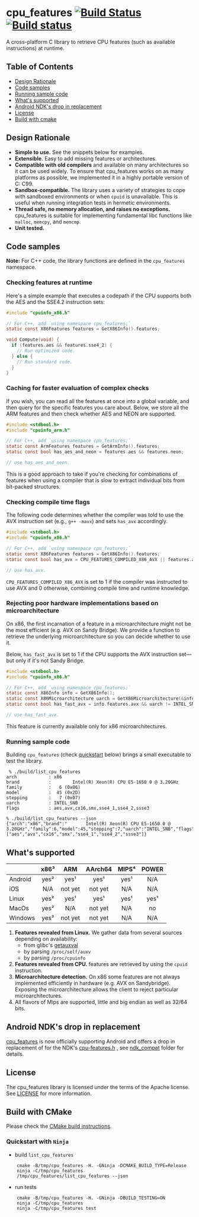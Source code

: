 # cpu_features [![Build Status](https://travis-ci.org/google/cpu_features.svg?branch=master)](https://travis-ci.org/google/cpu_features) [![Build status](https://ci.appveyor.com/api/projects/status/46d1owsj7n8dsylq/branch/master?svg=true)](https://ci.appveyor.com/project/gchatelet/cpu-features/branch/master)

A cross-platform C library to retrieve CPU features (such as available
instructions) at runtime.

## Table of Contents

- [Design Rationale](#rationale)
- [Code samples](#codesample)
- [Running sample code](#usagesample)
- [What's supported](#support)
- [Android NDK's drop in replacement](#ndk)
- [License](#license)
- [Build with cmake](#cmake)

<a name="rationale"></a>
## Design Rationale

-   **Simple to use.** See the snippets below for examples.
-   **Extensible.** Easy to add missing features or architectures.
-   **Compatible with old compilers** and available on many architectures so it
    can be used widely. To ensure that cpu_features works on as many platforms
    as possible, we implemented it in a highly portable version of C: C99.
-   **Sandbox-compatible.** The library uses a variety of strategies to cope
    with sandboxed environments or when `cpuid` is unavailable. This is useful
    when running integration tests in hermetic environments.
-   **Thread safe, no memory allocation, and raises no exceptions.**
    cpu_features is suitable for implementing fundamental libc functions like
    `malloc`, `memcpy`, and `memcmp`.
-   **Unit tested.**

<a name="codesample"></a>
## Code samples

**Note:** For C++ code, the library functions are defined in the `cpu_features` namespace.

### Checking features at runtime

Here's a simple example that executes a codepath if the CPU supports both the
AES and the SSE4.2 instruction sets:

```c
#include "cpuinfo_x86.h"

// For C++, add `using namespace cpu_features;`
static const X86Features features = GetX86Info().features;

void Compute(void) {
  if (features.aes && features.sse4_2) {
    // Run optimized code.
  } else {
    // Run standard code.
  }
}
```

### Caching for faster evaluation of complex checks

If you wish, you can read all the features at once into a global variable, and
then query for the specific features you care about. Below, we store all the ARM
features and then check whether AES and NEON are supported.

```c
#include <stdbool.h>
#include "cpuinfo_arm.h"

// For C++, add `using namespace cpu_features;`
static const ArmFeatures features = GetArmInfo().features;
static const bool has_aes_and_neon = features.aes && features.neon;

// use has_aes_and_neon.
```

This is a good approach to take if you're checking for combinations of features
when using a compiler that is slow to extract individual bits from bit-packed
structures.

### Checking compile time flags

The following code determines whether the compiler was told to use the AVX
instruction set (e.g., `g++ -mavx`) and sets `has_avx` accordingly.

```c
#include <stdbool.h>
#include "cpuinfo_x86.h"

// For C++, add `using namespace cpu_features;`
static const X86Features features = GetX86Info().features;
static const bool has_avx = CPU_FEATURES_COMPILED_X86_AVX || features.avx;

// use has_avx.
```

`CPU_FEATURES_COMPILED_X86_AVX` is set to 1 if the compiler was instructed to
use AVX and 0 otherwise, combining compile time and runtime knowledge.

### Rejecting poor hardware implementations based on microarchitecture

On x86, the first incarnation of a feature in a microarchitecture might not be
the most efficient (e.g. AVX on Sandy Bridge). We provide a function to retrieve
the underlying microarchitecture so you can decide whether to use it.

Below, `has_fast_avx` is set to 1 if the CPU supports the AVX instruction
set&mdash;but only if it's not Sandy Bridge.

```c
#include <stdbool.h>
#include "cpuinfo_x86.h"

// For C++, add `using namespace cpu_features;`
static const X86Info info = GetX86Info();
static const X86Microarchitecture uarch = GetX86Microarchitecture(&info);
static const bool has_fast_avx = info.features.avx && uarch != INTEL_SNB;

// use has_fast_avx.
```

This feature is currently available only for x86 microarchitectures.

<a name="usagesample"></a>
### Running sample code

Building `cpu_features` (check [quickstart](#quickstart) below) brings a small executable to test the library.

```shell
 % ./build/list_cpu_features
arch            : x86
brand           :        Intel(R) Xeon(R) CPU E5-1650 0 @ 3.20GHz
family          :   6 (0x06)
model           :  45 (0x2D)
stepping        :   7 (0x07)
uarch           : INTEL_SNB
flags           : aes,avx,cx16,smx,sse4_1,sse4_2,ssse3
```

```shell
% ./build/list_cpu_features --json
{"arch":"x86","brand":"       Intel(R) Xeon(R) CPU E5-1650 0 @ 3.20GHz","family":6,"model":45,"stepping":7,"uarch":"INTEL_SNB","flags":["aes","avx","cx16","smx","sse4_1","sse4_2","ssse3"]}
```

<a name="support"></a>
## What's supported

|         | x86³ |   ARM   | AArch64 |  MIPS⁴ |  POWER  |
|---------|:----:|:-------:|:-------:|:------:|:-------:|
| Android | yes² |   yes¹  |   yes¹  |  yes¹  |   N/A   |
| iOS     |  N/A | not yet | not yet |   N/A  |   N/A   |
| Linux   | yes² |   yes¹  |   yes¹  |  yes¹  |   yes¹  |
| MacOs   | yes² |   N/A   | not yet |   N/A  |    no   |
| Windows | yes² | not yet | not yet |   N/A  |   N/A   |

1.  **Features revealed from Linux.** We gather data from several sources
    depending on availability:
    +   from glibc's
        [getauxval](https://www.gnu.org/software/libc/manual/html_node/Auxiliary-Vector.html)
    +   by parsing `/proc/self/auxv`
    +   by parsing `/proc/cpuinfo`
2.  **Features revealed from CPU.** features are retrieved by using the `cpuid`
    instruction.
3.  **Microarchitecture detection.** On x86 some features are not always
    implemented efficiently in hardware (e.g. AVX on Sandybridge). Exposing the
    microarchitecture allows the client to reject particular microarchitectures.
4.  All flavors of Mips are supported, little and big endian as well as 32/64
    bits.

<a name="ndk"></a>
## Android NDK's drop in replacement

[cpu_features](https://github.com/google/cpu_features) is now officially
supporting Android and offers a drop in replacement of for the NDK's [cpu-features.h](https://android.googlesource.com/platform/ndk/+/master/sources/android/cpufeatures/cpu-features.h)
, see [ndk_compat](ndk_compat) folder for details.

<a name="license"></a>
## License

The cpu_features library is licensed under the terms of the Apache license.
See [LICENSE](LICENSE) for more information.

<a name="cmake"></a>
## Build with CMake

Please check the [CMake build instructions](cmake/README.md).

<a name="quickstart"></a>
### Quickstart with `Ninja`

 - build `list_cpu_features`
```
    cmake -B/tmp/cpu_features -H. -GNinja -DCMAKE_BUILD_TYPE=Release
    ninja -C/tmp/cpu_features
    /tmp/cpu_features/list_cpu_features --json
```

 - run tests
```
    cmake -B/tmp/cpu_features -H. -GNinja -DBUILD_TESTING=ON
    ninja -C/tmp/cpu_features
    ninja -C/tmp/cpu_features test
```
